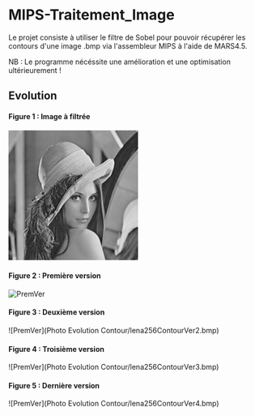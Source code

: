 # MIPS-Traitement_Image

Le projet consiste à utiliser le filtre de Sobel pour pouvoir récupérer les 
contours d'une image .bmp via l'assembleur MIPS à l'aide de MARS4.5.

NB : Le programme nécéssite une amélioration et une optimisation ultérieurement ! 

## Evolution 
#### Figure 1 : Image à filtrée 
![ImgAFiltr](lena256.bmp)
#### Figure 2 : Première version
![PremVer](Photo\Evolution\Contour/lena256ContourVer1.bmp)
#### Figure 3 : Deuxième version
![PremVer](Photo Evolution Contour/lena256ContourVer2.bmp)
#### Figure 4 : Troisième version
![PremVer](Photo Evolution Contour/lena256ContourVer3.bmp)
#### Figure 5 : Dernière version
![PremVer](Photo Evolution Contour/lena256ContourVer4.bmp)
